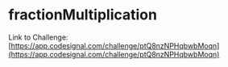# fractionMultiplication

Link to Challenge: [https://app.codesignal.com/challenge/ptQ8nzNPHqbwbMoqn](https://app.codesignal.com/challenge/ptQ8nzNPHqbwbMoqn)
